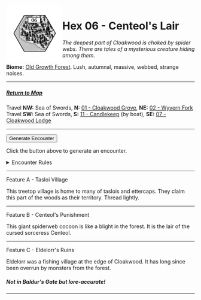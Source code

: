 
<img align="left" width=150px src="/images/Hexes/hex06.png">
<h1>Hex 06 - Centeol's Lair</h1>

*The deepest part of Cloakwood is choked by spider webs. There are tales of a mysterious creature hiding among them.*

**Biome:** <u>Old Growth Forest</u>. Lush, autumnal, massive, webbed, strange noises.

---

##### [Return to Map](https://saltygoo.github.io/2024/12/31/BGHex/)
Travel **NW:** Sea of Swords, **N:** [01 - Cloakwood Grove](/pages/BaldurHex/01-CloakwoodGrove), **NE:** [02 - Wyvern Fork](/pages/BaldurHex/02-WyvernFork) <br>
Travel **SW:** Sea of Swords, **S:** [11 - Candlekeep](/pages/BaldurHex/11-Candlekeep) (by boat), **SE:** [07 - Cloakwood Lodge](/pages/BaldurHex/07-CloakwoodLodge)

 ---
 
<button id="generateText" >Generate Encounter</button> <br>

<span class="grey" id="result" style="height: 75px;"> Click the button above to generate an encounter. </span>

<details markdown="1">
<summary>Encounter Rules</summary>
Generate an encounter the first time the party goes to one of this hex's features and every 12 hours. Encounters can happen on the way to the location or at the destination. If an encounter would happen while the party rests, good survival skills while setting up camp make the encounter happen after the full rest is completed. Search the [Baldur's Gate Wiki](https://baldursgate.fandom.com/wiki/Baldur%27s_Gate_Wiki) for information on named NPC. Do not hesitate to replace any named NPC by one the players have already met from time to time! It makes for a better story.
</details>

 ---

<span class="blacktitle"> Feature A - Tasloi Village </span>

This treetop village is home to many of taslois and ettercaps. They claim this part of the woods as their territory. Thread lightly.

---

<span class="blacktitle"> Feature B - Centeol's Punishment</span>

This giant spiderweb cocoon is like a blight in the forest. It is the lair of the cursed sorceress Centeol.

---

<span class="blacktitle"> Feature C - Eldelorr's Ruins </span>

Eldelorr was a fishing village at the edge of Cloakwood. It has long since been overrun by monsters from the forest.

<h5>Not in Baldur's Gate but lore-accurate!</h5>

---

<script>
    const climate1 = "Old Growth";
    const climate2 = "Old Growth";
</script>
<script src="/scripts/BGencounter.js"></script>
